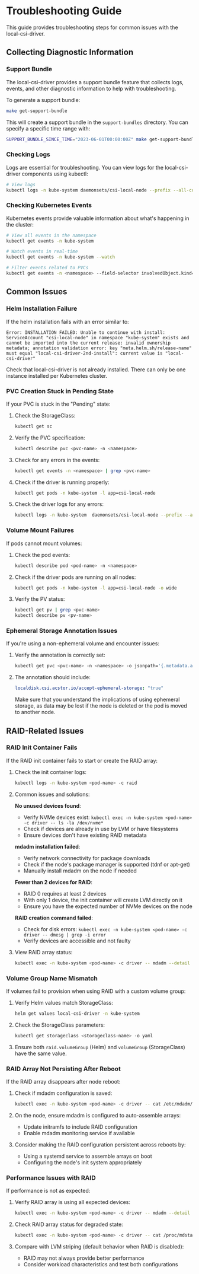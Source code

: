 # Troubleshooting Guide

This guide provides troubleshooting steps for common issues with the
local-csi-driver.

## Collecting Diagnostic Information

### Support Bundle

The local-csi-driver provides a support bundle feature that collects logs,
events, and other diagnostic information to help with troubleshooting.

To generate a support bundle:

```sh
make get-support-bundle
```

This will create a support bundle in the `support-bundles` directory. You can
specify a specific time range with:

```sh
SUPPORT_BUNDLE_SINCE_TIME="2023-06-01T00:00:00Z" make get-support-bundle
```

### Checking Logs

Logs are essential for troubleshooting. You can view logs for the
local-csi-driver components using kubectl:

```sh
# View logs
kubectl logs -n kube-system daemonsets/csi-local-node --prefix --all-containers
```

### Checking Kubernetes Events

Kubernetes events provide valuable information about what's happening in the
cluster:

```sh
# View all events in the namespace
kubectl get events -n kube-system

# Watch events in real-time
kubectl get events -n kube-system --watch

# Filter events related to PVCs
kubectl get events -n <namespace> --field-selector involvedObject.kind=PersistentVolumeClaim
```

## Common Issues

### Helm Installation Failure

If the helm installation fails with an error similar to:

```log
Error: INSTALLATION FAILED: Unable to continue with install: ServiceAccount "csi-local-node" in namespace "kube-system" exists and cannot be imported into the current release: invalid ownership metadata; annotation validation error: key "meta.helm.sh/release-name" must equal "local-csi-driver-2nd-install": current value is "local-csi-driver"
```

Check that local-csi-driver is not already installed. There can only be one
instance installed per Kubernetes cluster.

### PVC Creation Stuck in Pending State

If your PVC is stuck in the "Pending" state:

1. Check the StorageClass:

   ```sh
   kubectl get sc
   ```

2. Verify the PVC specification:

   ```sh
   kubectl describe pvc <pvc-name> -n <namespace>
   ```

3. Check for any errors in the events:

   ```sh
   kubectl get events -n <namespace> | grep <pvc-name>
   ```

4. Check if the driver is running properly:

   ```sh
   kubectl get pods -n kube-system -l app=csi-local-node
   ```

5. Check the driver logs for any errors:

   ```sh
   kubectl logs -n kube-system  daemonsets/csi-local-node --prefix --all-containers
   ```

### Volume Mount Failures

If pods cannot mount volumes:

1. Check the pod events:

   ```sh
   kubectl describe pod <pod-name> -n <namespace>
   ```

2. Check if the driver pods are running on all nodes:

   ```sh
   kubectl get pods -n kube-system -l app=csi-local-node -o wide
   ```

3. Verify the PV status:

   ```sh
   kubectl get pv | grep <pvc-name>
   kubectl describe pv <pv-name>
   ```

### Ephemeral Storage Annotation Issues

If you're using a non-ephemeral volume and encounter issues:

1. Verify the annotation is correctly set:

   ```sh
   kubectl get pvc <pvc-name> -n <namespace> -o jsonpath='{.metadata.annotations}'
   ```

2. The annotation should include:

   ```yaml
   localdisk.csi.acstor.io/accept-ephemeral-storage: "true"
   ```

   Make sure that you understand the implications of using ephemeral storage, as
   data may be lost if the node is deleted or the pod is moved to another node.

## RAID-Related Issues

### RAID Init Container Fails

If the RAID init container fails to start or create the RAID array:

1. Check the init container logs:

   ```sh
   kubectl logs -n kube-system <pod-name> -c raid
   ```

2. Common issues and solutions:

   **No unused devices found**:
   - Verify NVMe devices exist: `kubectl exec -n kube-system <pod-name> -c
     driver -- ls -la /dev/nvme*`
   - Check if devices are already in use by LVM or have filesystems
   - Ensure devices don't have existing RAID metadata

   **mdadm installation failed**:
   - Verify network connectivity for package downloads
   - Check if the node's package manager is supported (tdnf or apt-get)
   - Manually install mdadm on the node if needed

   **Fewer than 2 devices for RAID**:
   - RAID 0 requires at least 2 devices
   - With only 1 device, the init container will create LVM directly on it
   - Ensure you have the expected number of NVMe devices on the node

   **RAID creation command failed**:
   - Check for disk errors: `kubectl exec -n kube-system <pod-name> -c driver --
     dmesg | grep -i error`
   - Verify devices are accessible and not faulty

3. View RAID array status:

   ```sh
   kubectl exec -n kube-system <pod-name> -c driver -- mdadm --detail /dev/md0
   ```

### Volume Group Name Mismatch

If volumes fail to provision when using RAID with a custom volume group:

1. Verify Helm values match StorageClass:

   ```sh
   helm get values local-csi-driver -n kube-system
   ```

2. Check the StorageClass parameters:

   ```sh
   kubectl get storageclass <storageclass-name> -o yaml
   ```

3. Ensure both `raid.volumeGroup` (Helm) and `volumeGroup` (StorageClass) have
   the same value.

### RAID Array Not Persisting After Reboot

If the RAID array disappears after node reboot:

1. Check if mdadm configuration is saved:

   ```sh
   kubectl exec -n kube-system <pod-name> -c driver -- cat /etc/mdadm/mdadm.conf
   ```

2. On the node, ensure mdadm is configured to auto-assemble arrays:
   - Update initramfs to include RAID configuration
   - Enable mdadm monitoring service if available

3. Consider making the RAID configuration persistent across reboots by:
   - Using a systemd service to assemble arrays on boot
   - Configuring the node's init system appropriately

### Performance Issues with RAID

If performance is not as expected:

1. Verify RAID array is using all expected devices:

   ```sh
   kubectl exec -n kube-system <pod-name> -c driver -- mdadm --detail /dev/md0 | grep "Number\\|Device"
   ```

2. Check RAID array status for degraded state:

   ```sh
   kubectl exec -n kube-system <pod-name> -c driver -- cat /proc/mdstat
   ```

3. Compare with LVM striping (default behavior when RAID is disabled):
   - RAID may not always provide better performance
   - Consider workload characteristics and test both configurations
